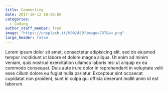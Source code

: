 ```yaml
---
title: Commenting
date: 2017-10-12 10:50:00
categories:
  - Coding
author_staff_member: fred
image: "https://unsplash.it/600/450?image=737&a=.png"
large_header: false
---
```


Lorem ipsum dolor sit amet, consectetur adipisicing elit, sed do eiusmod
tempor incididunt ut labore et dolore magna aliqua. Ut enim ad minim veniam,
quis nostrud exercitation ullamco laboris nisi ut aliquip ex ea commodo
consequat. Duis aute irure dolor in reprehenderit in voluptate velit esse
cillum dolore eu fugiat nulla pariatur. Excepteur sint occaecat cupidatat non
proident, sunt in culpa qui officia deserunt mollit anim id est laborum.